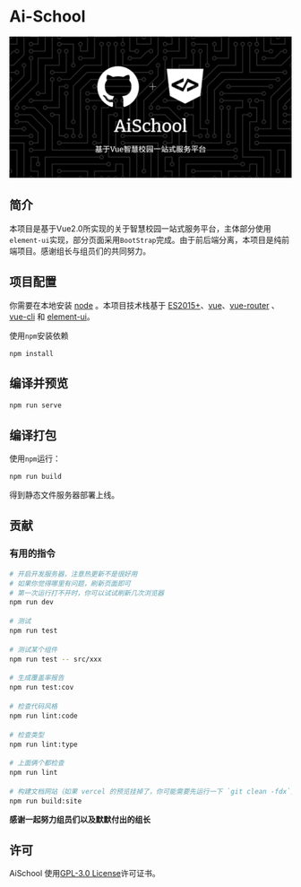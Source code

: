 # Ai-School

![AiSchool](AiSchool.webp)

## 简介

本项目是基于Vue2.0所实现的关于智慧校园一站式服务平台，主体部分使用`element-ui`实现，部分页面采用`BootStrap`完成。由于前后端分离，本项目是纯前端项目。感谢组长与组员们的共同努力。

## 项目配置

你需要在本地安装 [node](http://nodejs.org/) 。本项目技术栈基于 [ES2015+](http://es6.ruanyifeng.com/)、[vue](https://cn.vuejs.org/index.html)、[vue-router](https://router.vuejs.org/zh-cn/) 、[vue-cli](https://github.com/vuejs/vue-cli) 和 [element-ui](https://github.com/ElemeFE/element)。

使用`npm`安装依赖

```
npm install
```

## 编译并预览
```
npm run serve
```

## 编译打包

使用`npm`运行：

```bash
npm run build
```

得到静态文件服务器部署上线。

## 贡献

### 有用的指令


```bash
# 开启开发服务器，注意热更新不是很好用
# 如果你觉得哪里有问题，刷新页面即可
# 第一次运行打不开时，你可以试试刷新几次浏览器
npm run dev

# 测试
npm run test

# 测试某个组件
npm run test -- src/xxx

# 生成覆盖率报告
npm run test:cov

# 检查代码风格
npm run lint:code

# 检查类型
npm run lint:type

# 上面俩个都检查
npm run lint

# 构建文档网站（如果 vercel 的预览挂掉了，你可能需要先运行一下 `git clean -fdx`）
npm run build:site
```

**感谢一起努力组员们以及默默付出的组长**

## 许可

AiSchool 使用[GPL-3.0 License](https://github.com/Gaaraly/AiSchool/blob/main/LICENSE)许可证书。
